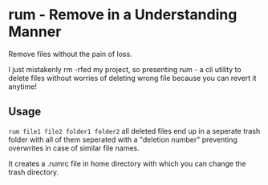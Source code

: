 # rum - Remove in a Understanding Manner
Remove files without the pain of loss.

I just mistakenly rm -rfed my project, so presenting rum - a cli utility to delete files without worries of deleting wrong file because you can revert it anytime!

## Usage

``` rum file1 file2 folder1 folder2 ```
all deleted files end up in a seperate trash folder with all of them seperated with a "deletion number" preventing overwrites in case of similar file names.

It creates a .rumrc file in home directory with which you can change the trash directory.
